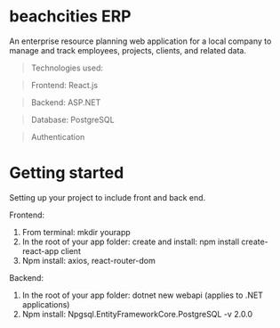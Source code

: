 # beachcities ERP
An enterprise resource planning web application for a local company to manage and track employees, projects, clients, and related data.
>Technologies used:

 >Frontend: React.js
 
 >Backend: ASP.NET
 
 >Database: PostgreSQL
 
 >Authentication
 
# Getting started
Setting up your project to include front and back end.

Frontend:
1. From terminal: mkdir yourapp
2. In the root of your app folder: create and install: npm install create-react-app client
3. Npm install: axios, react-router-dom

Backend: 
1. In the root of your app folder: dotnet new webapi (applies to .NET applications)
3. Npm install: Npgsql.EntityFrameworkCore.PostgreSQL -v 2.0.0

